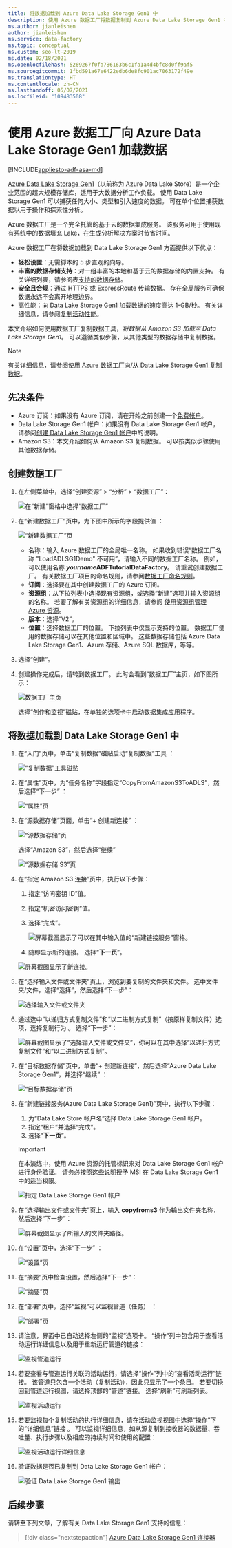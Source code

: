 ```yaml
---
title: 将数据加载到 Azure Data Lake Storage Gen1 中
description: 使用 Azure 数据工厂将数据复制到 Azure Data Lake Storage Gen1 中
ms.author: jianleishen
author: jianleishen
ms.service: data-factory
ms.topic: conceptual
ms.custom: seo-lt-2019
ms.date: 02/18/2021
ms.openlocfilehash: 5269267f0fa786163b6c1fa1a4d4bfc8d0ff9af5
ms.sourcegitcommit: 1fbd591a67e6422edb6de8fc901ac7063172f49e
ms.translationtype: HT
ms.contentlocale: zh-CN
ms.lasthandoff: 05/07/2021
ms.locfileid: "109483508"
---
```

# <a name="load-data-into-azure-data-lake-storage-gen1-by-using-azure-data-factory"></a>使用 Azure 数据工厂向 Azure Data Lake Storage Gen1 加载数据

[!INCLUDE[appliesto-adf-asa-md](includes/appliesto-adf-asa-md.md)]

[Azure Data Lake Storage Gen1](../data-lake-store/data-lake-store-overview.md)（以前称为 Azure Data Lake Store）是一个企业范围的超大规模存储库，适用于大数据分析工作负载。 使用 Data Lake Storage Gen1 可以捕获任何大小、类型和引入速度的数据。 可在单个位置捕获数据以用于操作和探索性分析。

Azure 数据工厂是一个完全托管的基于云的数据集成服务。 该服务可用于使用现有系统中的数据填充 Lake，在生成分析解决方案时节省时间。

Azure 数据工厂在将数据加载到 Data Lake Storage Gen1 方面提供以下优点：

* **轻松设置**：无需脚本的 5 步直观的向导。
* **丰富的数据存储支持**：对一组丰富的本地和基于云的数据存储的内置支持。 有关详细列表，请参阅表[支持的数据存储](copy-activity-overview.md#supported-data-stores-and-formats)。
* **安全且合规**：通过 HTTPS 或 ExpressRoute 传输数据。 存在全局服务可确保数据永远不会离开地理边界。
* 高性能：向 Data Lake Storage Gen1 加载数据的速度高达 1-GB/秒。 有关详细信息，请参阅[复制活动性能](copy-activity-performance.md)。

本文介绍如何使用数据工厂复制数据工具，_将数据从 Amazon S3 加载至 Data Lake Storage Gen1_。 可以遵循类似步骤，从其他类型的数据存储中复制数据。

> [!NOTE]
> 有关详细信息，请参阅[使用 Azure 数据工厂向/从 Data Lake Storage Gen1 复制数据](connector-azure-data-lake-store.md)。

## <a name="prerequisites"></a>先决条件

* Azure 订阅：如果没有 Azure 订阅，请在开始之前创建一个[免费帐户](https://azure.microsoft.com/free/)。
* Data Lake Storage Gen1 帐户：如果没有 Data Lake Storage Gen1 帐户，请参阅[创建 Data Lake Storage Gen1 帐户](../data-lake-store/data-lake-store-get-started-portal.md#create-a-data-lake-storage-gen1-account)中的说明。
* Amazon S3：本文介绍如何从 Amazon S3 复制数据。 可以按类似步骤使用其他数据存储。

## <a name="create-a-data-factory"></a>创建数据工厂

1. 在左侧菜单中，选择“创建资源” > “分析” > “数据工厂”：  
   
   ![在“新建”窗格中选择“数据工厂”](./media/quickstart-create-data-factory-portal/new-azure-data-factory-menu.png)

2. 在“新建数据工厂”页中，为下图中所示的字段提供值  ： 
      
   ![“新建数据工厂”页](./media/load-data-into-azure-data-lake-store//new-azure-data-factory.png)
 
    * 名称：输入 Azure 数据工厂的全局唯一名称。 如果收到错误“数据工厂名称 \"LoadADLSG1Demo\" 不可用”，请输入不同的数据工厂名称。 例如，可以使用名称 _**yourname**_**ADFTutorialDataFactory**。 请重试创建数据工厂。 有关数据工厂项目的命名规则，请参阅[数据工厂命名规则](naming-rules.md)。
    * **订阅**：选择要在其中创建数据工厂的 Azure 订阅。 
    * **资源组**：从下拉列表中选择现有资源组，或选择“新建”选项并输入资源组的名称。 若要了解有关资源组的详细信息，请参阅 [使用资源组管理 Azure 资源](../azure-resource-manager/management/overview.md)。  
    * **版本**：选择“V2”。
    * **位置**：选择数据工厂的位置。 下拉列表中仅显示支持的位置。 数据工厂使用的数据存储可以在其他位置和区域中。 这些数据存储包括 Azure Data Lake Storage Gen1、Azure 存储、Azure SQL 数据库，等等。

3. 选择“创建”。
4. 创建操作完成后，请转到数据工厂。 此时会看到“数据工厂”主页，如下图所示： 
   
   ![数据工厂主页](./media/load-data-into-azure-data-lake-store/data-factory-home-page.png)

   选择“创作和监视”磁贴，在单独的选项卡中启动数据集成应用程序。

## <a name="load-data-into-data-lake-storage-gen1"></a>将数据加载到 Data Lake Storage Gen1 中

1. 在“入门”页中，单击“复制数据”磁贴启动“复制数据”工具 ： 

   ![“复制数据”工具磁贴](./media/load-data-into-azure-data-lake-store/copy-data-tool-tile.png)
2. 在“属性”页中，为“任务名称”字段指定“CopyFromAmazonS3ToADLS”，然后选择“下一步”   ：

    ![“属性”页](./media/load-data-into-azure-data-lake-store/copy-data-tool-properties-page.png)
3. 在“源数据存储”页面，单击“+ 创建新连接” ：

    ![“源数据存储”页](./media/load-data-into-azure-data-lake-store/source-data-store-page.png)
    
    选择“Amazon S3”，然后选择“继续” 
    
    ![“源数据存储 S3”页](./media/load-data-into-azure-data-lake-store/source-data-store-page-s3.png)
    
4. 在“指定 Amazon S3 连接”页中，执行以下步骤： 
   1. 指定“访问密钥 ID”值。
   2. 指定“机密访问密钥”值。
   3. 选择“完成”。
   
      ![屏幕截图显示了可以在其中输入值的“新建链接服务”窗格。](./media/load-data-into-azure-data-lake-store/specify-amazon-s3-account.png)
   
   4. 随即显示新的连接。 选择“**下一页**”。
   
   ![屏幕截图显示了新连接。](./media/load-data-into-azure-data-lake-store/specify-amazon-s3-account-created.png)
   
5. 在“选择输入文件或文件夹”页上，浏览到要复制的文件夹和文件。 选中文件夹/文件，选择“选择”，然后选择“下一步”：

    ![选择输入文件或文件夹](./media/load-data-into-azure-data-lake-store/choose-input-folder.png)

6. 通过选中“以递归方式复制文件”和“以二进制方式复制”（按原样复制文件）选项，选择复制行为 。 选择“下一步”：

    ![屏幕截图显示了“选择输入文件或文件夹”，你可以在其中选择“以递归方式复制文件”和“以二进制方式复制”。](./media/load-data-into-azure-data-lake-store/specify-binary-copy.png)
    
7. 在“目标数据存储”页中，单击“+ 创建新连接”，然后选择“Azure Data Lake Storage Gen1”，并选择“继续”   ：

    ![“目标数据存储”页](./media/load-data-into-azure-data-lake-store/destination-data-storage-page.png)

8. 在“新建链接服务(Azure Data Lake Storage Gen1)”页中，执行以下步骤： 

   1. 为“Data Lake Store 帐户名”选择 Data Lake Storage Gen1 帐户。
   2. 指定“租户”并选择“完成”。
   3. 选择“**下一页**”。
   
   > [!IMPORTANT]
   > 在本演练中，使用 Azure 资源的托管标识来对 Data Lake Storage Gen1 帐户进行身份验证。 请务必按照[这些说明](connector-azure-data-lake-store.md#managed-identity)授予 MSI 在 Data Lake Storage Gen1 中的适当权限。
   
   ![指定 Data Lake Storage Gen1 帐户](./media/load-data-into-azure-data-lake-store/specify-adls.png)
9. 在“选择输出文件或文件夹”页上，输入 **copyfroms3** 作为输出文件夹名称，然后选择“下一步”： 

    ![屏幕截图显示了所输入的文件夹路径。](./media/load-data-into-azure-data-lake-store/specify-adls-path.png)

10. 在“设置”页中，选择“下一步” ：

    ![“设置”页](./media/load-data-into-azure-data-lake-store/copy-settings.png)
11. 在“摘要”页中检查设置，然后选择“下一步”：

    ![“摘要”页](./media/load-data-into-azure-data-lake-store/copy-summary.png)
12. 在“部署”页中，选择“监视”可以监视管道（任务） ：

    ![“部署”页](./media/load-data-into-azure-data-lake-store/deployment-page.png)
13. 请注意，界面中已自动选择左侧的“监视”选项卡。 “操作”列中包含用于查看活动运行详细信息以及用于重新运行管道的链接：

    ![监视管道运行](./media/load-data-into-azure-data-lake-store/monitor-pipeline-runs.png)
14. 若要查看与管道运行关联的活动运行，请选择“操作”列中的“查看活动运行”链接。  该管道只包含一个活动（复制活动），因此只显示了一个条目。 若要切换回到管道运行视图，请选择顶部的“管道”链接。 选择“刷新”可刷新列表。 

    ![监视活动运行](./media/load-data-into-azure-data-lake-store/monitor-activity-runs.png)

15. 若要监视每个复制活动的执行详细信息，请在活动监视视图中选择“操作”下的“详细信息”链接 。 可以监视详细信息，如从源复制到接收器的数据量、吞吐量、执行步骤以及相应的持续时间和使用的配置：

    ![监视活动运行详细信息](./media/load-data-into-azure-data-lake-store/monitor-activity-run-details.png)

16. 验证数据是否已复制到 Data Lake Storage Gen1 帐户： 

    ![验证 Data Lake Storage Gen1 输出](./media/load-data-into-azure-data-lake-store/adls-copy-result.png)

## <a name="next-steps"></a>后续步骤

请转至下列文章，了解有关 Data Lake Storage Gen1 支持的信息： 

> [!div class="nextstepaction"]
>[Azure Data Lake Storage Gen1 连接器](connector-azure-data-lake-store.md)
